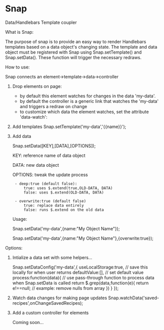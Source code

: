 # Snap
Data/Handlebars Template coupler


What is Snap:

The purpose of snap is to provide an easy way to render Handlebars templates based on a data object's changing state. The template and data object must be registered with Snap using Snap.setTemplate() and Snap.setData(). These function will trigger the necessary redraws. 

How to use:

Snap connects an element->template->data->controller


1) Drop elements on page:
	<div data-tmpl="my-data"></div>

	- by default this element watches for changes in the data 'my-data'.
	- by default the controller is a generic link that watches the 'my-data' and triggers a redraw on change
	- to customize which data the element watches, set the attribute 'data-watch':
		<div data-tmpl="my-data" data-watch="custom-data"></div>


2) Add templates
	Snap.setTemplate('my-data','{{name}}');


3) Add data

	Snap.setData([KEY],[DATA],[OPTIONS]);

	KEY: reference name of data object

	DATA: new data object

	OPTIONS: tweak the update process

		- deep:true (default false): 
			true: uses $.extend(true,OLD-DATA, DATA)
			false: uses $.extend(OLD-DATA, DATA)

		- overwrite:true (default false)
			true: replace data entirely
			false: runs $.extend on the old data
	
	Usage:

	Snap.setData('my-data',{name:"My Object Name"});

	Snap.setData('my-data',{name:"My Object Name"},{overwrite:true});


Options:

1) Intialize a data set with some helpers...

	Snap.setDataConfig('my-data',{
		useLocalStorage:true, // save this locally for when user returns
		defaultValue:[], // set default value
		process:function(data){ // use pass-through function to process data when Snap.setData is called
			return $.grep(data,function(e){
				return e!==null; // example: remove nulls from array
			})
		}
	});


2) Watch data changes for making page updates
	Snap.watchData('saved-recipes',onChangeSavedRecipes);


3) Add a custom controller for elements

	
	Coming soon...
